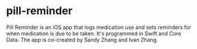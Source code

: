 # pill-reminder

Pill Reminder is an iOS app that logs medication use and sets reminders for when medication is due to be taken. It's programmed in Swift and Core Data. The app is co-created by Sandy Zhang and Ivan Zhang.

